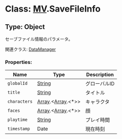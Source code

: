 # Class: [MV](MV.md).SaveFileInfo

## Type: Object
セーブファイル情報のパラメータ。

関連クラス: [DataManager](DataManager.md)


### Properties:

| Name | Type | Description |
| --- | --- | --- |
| `globalId` | [String](String.md) | グローバルID |
| `title` | [String](String.md) | タイトル |
| `characters` | [Array](Array.md).&lt;[Array](Array.md).&lt;\*&gt;&gt; | キャラクタ |
| `faces` | [Array](Array.md).&lt;[Array](Array.md).&lt;*&gt;&gt; | 顔 |
| `playtime` | [String](String.md) |  プレイ時間 |
| `timestamp` | Date |  現在時刻 |
